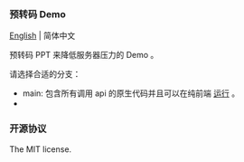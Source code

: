 ### 预转码 Demo

[English](README.md) | 简体中文

预转码 PPT 来降低服务器压力的 Demo 。

请选择合适的分支：

- main: 包含所有调用 api 的原生代码并且可以在纯前端 [运行](https://netless-io.github.io/pre-convert-demo) 。
-

### 开源协议

The MIT license.
